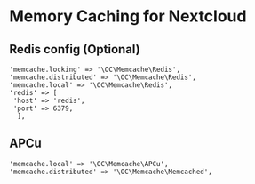 <h1>Memory Caching for Nextcloud</h1>

<h2>Redis config (Optional)</h2>

```
'memcache.locking' => '\OC\Memcache\Redis',
'memcache.distributed' => '\OC\Memcache\Redis',
'memcache.local' => '\OC\Memcache\Redis',
'redis' => [
 'host' => 'redis',
 'port' => 6379,
  ],
```

<h2>APCu</h2>

```
'memcache.local' => '\OC\Memcache\APCu',
'memcache.distributed' => '\OC\Memcache\Memcached',
```
